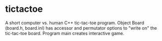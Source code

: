 tictactoe
=========

A short computer vs. human C++ tic-tac-toe program. 
Object Board (board.h, board.inl) has accessor and permutator options to "write on" the tic-tac-toe board.
Program main creates interactive game. 
